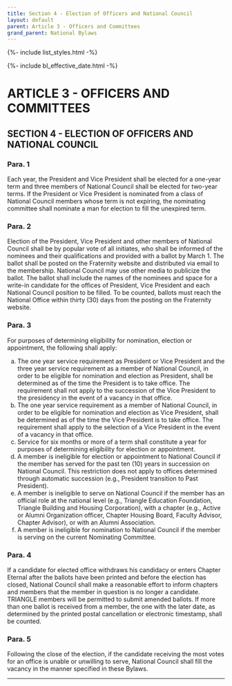 ```yaml
---
title: Section 4 - Election of Officers and National Council
layout: default
parent: Article 3 - Officers and Committees
grand_parent: National Bylaws
---
```


{%- include list_styles.html -%}

{%- include bl_effective_date.html -%}

# ARTICLE 3 - OFFICERS AND COMMITTEES

## SECTION 4 - ELECTION OF OFFICERS AND NATIONAL COUNCIL

### Para. 1

Each year, the President and Vice President shall be elected for a 
one-year term and three members of National Council shall be elected for 
two-year terms.  If the President or Vice President is nominated from a 
class of National Council members whose term is not expiring, the 
nominating committee shall nominate a man for election to fill the 
unexpired term.

### Para. 2

Election of the President, Vice President and other members of National Council shall be by popular vote of all initiates, who shall be informed of the nominees and their qualifications and provided with a ballot by March 1. The ballot shall be posted on the Fraternity website and distributed via email to the membership. National Council may use other media to publicize the ballot. The ballot shall include the names of the nominees and space for a write-in candidate for the offices of President, Vice President and each National Council position to be filled.  To be counted, ballots must reach the National Office within thirty (30) days from the posting on the Fraternity website.

### Para. 3

For purposes of determining eligibility for nomination, election or 
appointment, the following shall apply:

<ol type="a">
<li>The one year service requirement as President or Vice President and the three year service requirement as a member of National Council, in order to be eligible for nomination and election as President, shall be determined as of the time the President is to take office.  The requirement shall not apply to the succession of the Vice President to the presidency in the event of a vacancy in that office.
</li>
<li>The one year service requirement as a member of National Council, in 
order to be eligible for nomination and election as Vice President, shall 
be determined as of the time the Vice President is to take office.  The 
requirement shall apply to the selection of a Vice President in the event 
of a vacancy in that office.
</li>
<li>Service for six months or more of a term shall constitute a year for purposes of determining eligibility for election or appointment.
</li>
<li>A member is ineligible for election or appointment to National Council if the member has served for the past ten (10) years in succession on National Council. This restriction does not apply to offices determined through automatic succession (e.g., President transition to Past President).
</li>
<li>A member is ineligible to serve on National Council if the member has an official role at the national level (e.g., Triangle Education Foundation, Triangle Building and Housing Corporation), with a chapter (e.g., Active or Alumni Organization officer, Chapter Housing Board, Faculty Advisor, Chapter Advisor), or with an Alumni Association.
</li>
<li>A member is ineligible for nomination to National Council if the member is serving on the current Nominating Committee.
</li>
</ol>

### Para. 4

If a candidate for elected office withdraws his candidacy or enters Chapter Eternal after the ballots have been printed and before the election has closed, National Council shall make a reasonable effort to inform chapters and members that the member in question is no longer a candidate. TRIANGLE members will be permitted to submit amended ballots. If more than one ballot is received from a member, the one with the later date, as determined by the printed postal cancellation or electronic timestamp, shall be counted.

### Para. 5

Following the close of the election, if the candidate receiving the most votes for an office is unable or unwilling to serve, National Council shall fill the vacancy in the manner specified in these Bylaws.

---
